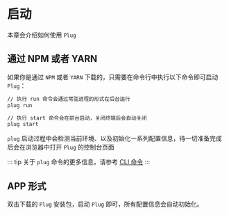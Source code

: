 # 启动

本章会介绍如何使用 `Plug`

## 通过 NPM 或者 YARN

如果你是通过 `NPM` 或者 `YARN` 下载的，只需要在命令行中执行以下命令即可启动 `Plug`：

```bash
// 执行 run 命令会通过常驻进程的形式在后台运行
plug run

// 执行 start 命令会在前台启动，关闭终端后会自动关闭
plug start
```

`plug` 启动过程中会检测当前环境、以及初始化一系列配置信息，待一切准备完成后会在浏览器中打开 `Plug` 的控制台页面

::: tip
关于 `plug` 命令的更多信息，请参考 [CLI 命令](./cli.md)
:::

## APP 形式  

双击下载的 `Plug` 安装包，启动 `Plug` 即可，所有配置信息会自动初始化。
